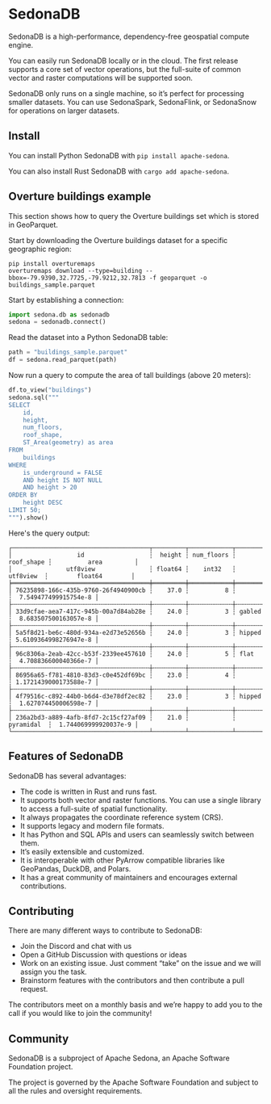 # SedonaDB

SedonaDB is a high-performance, dependency-free geospatial compute engine.

You can easily run SedonaDB locally or in the cloud.  The first release supports a core set of vector operations, but the full-suite of common vector and raster computations will be supported soon.

SedonaDB only runs on a single machine, so it’s perfect for processing smaller datasets.  You can use SedonaSpark, SedonaFlink, or SedonaSnow for operations on larger datasets.

## Install

You can install Python SedonaDB with `pip install apache-sedona`.

You can also install Rust SedonaDB with `cargo add apache-sedona`.

## Overture buildings example

This section shows how to query the Overture buildings set which is stored in GeoParquet.

Start by downloading the Overture buildings dataset for a specific geographic region:

```
pip install overturemaps
overturemaps download --type=building --bbox=-79.9390,32.7725,-79.9212,32.7813 -f geoparquet -o buildings_sample.parquet
```

Start by establishing a connection:

```python
import sedona.db as sedonadb
sedona = sedonadb.connect()
```

Read the dataset into a Python SedonaDB table:

```python
path = "buildings_sample.parquet"
df = sedona.read_parquet(path)
```

Now run a query to compute the area of tall buildings (above 20 meters):

```python
df.to_view("buildings")
sedona.sql("""
SELECT
    id,
    height,
    num_floors,
    roof_shape,
    ST_Area(geometry) as area
FROM
    buildings
WHERE
    is_underground = FALSE
    AND height IS NOT NULL
    AND height > 20
ORDER BY
    height DESC
LIMIT 50;
""").show()
```

Here's the query output:

```
┌──────────────────────────────────────┬─────────┬────────────┬────────────┬───────────────────────┐
│                  id                  ┆  height ┆ num_floors ┆ roof_shape ┆          area         │
│               utf8view               ┆ float64 ┆    int32   ┆  utf8view  ┆        float64        │
╞══════════════════════════════════════╪═════════╪════════════╪════════════╪═══════════════════════╡
│ 76235898-166c-435b-9760-26f4940900cb ┆    37.0 ┆          8 ┆            ┆  7.549477499915754e-8 │
├╌╌╌╌╌╌╌╌╌╌╌╌╌╌╌╌╌╌╌╌╌╌╌╌╌╌╌╌╌╌╌╌╌╌╌╌╌╌┼╌╌╌╌╌╌╌╌╌┼╌╌╌╌╌╌╌╌╌╌╌╌┼╌╌╌╌╌╌╌╌╌╌╌╌┼╌╌╌╌╌╌╌╌╌╌╌╌╌╌╌╌╌╌╌╌╌╌╌┤
│ 33d9cfae-aea7-417c-945b-00a7d84ab28e ┆    24.0 ┆          3 ┆ gabled     ┆  8.683507500163057e-8 │
├╌╌╌╌╌╌╌╌╌╌╌╌╌╌╌╌╌╌╌╌╌╌╌╌╌╌╌╌╌╌╌╌╌╌╌╌╌╌┼╌╌╌╌╌╌╌╌╌┼╌╌╌╌╌╌╌╌╌╌╌╌┼╌╌╌╌╌╌╌╌╌╌╌╌┼╌╌╌╌╌╌╌╌╌╌╌╌╌╌╌╌╌╌╌╌╌╌╌┤
│ 5a5f8d21-be6c-480d-934a-e2d73e52656b ┆    24.0 ┆          3 ┆ hipped     ┆ 5.6109364998276947e-8 │
├╌╌╌╌╌╌╌╌╌╌╌╌╌╌╌╌╌╌╌╌╌╌╌╌╌╌╌╌╌╌╌╌╌╌╌╌╌╌┼╌╌╌╌╌╌╌╌╌┼╌╌╌╌╌╌╌╌╌╌╌╌┼╌╌╌╌╌╌╌╌╌╌╌╌┼╌╌╌╌╌╌╌╌╌╌╌╌╌╌╌╌╌╌╌╌╌╌╌┤
│ 96c8306a-2eab-42cc-b53f-2339ee457610 ┆    24.0 ┆          5 ┆ flat       ┆  4.708836600040366e-7 │
├╌╌╌╌╌╌╌╌╌╌╌╌╌╌╌╌╌╌╌╌╌╌╌╌╌╌╌╌╌╌╌╌╌╌╌╌╌╌┼╌╌╌╌╌╌╌╌╌┼╌╌╌╌╌╌╌╌╌╌╌╌┼╌╌╌╌╌╌╌╌╌╌╌╌┼╌╌╌╌╌╌╌╌╌╌╌╌╌╌╌╌╌╌╌╌╌╌╌┤
│ 86956a65-f781-4810-83d3-c0e452df69bc ┆    23.0 ┆          4 ┆            ┆ 1.1721439000173588e-7 │
├╌╌╌╌╌╌╌╌╌╌╌╌╌╌╌╌╌╌╌╌╌╌╌╌╌╌╌╌╌╌╌╌╌╌╌╌╌╌┼╌╌╌╌╌╌╌╌╌┼╌╌╌╌╌╌╌╌╌╌╌╌┼╌╌╌╌╌╌╌╌╌╌╌╌┼╌╌╌╌╌╌╌╌╌╌╌╌╌╌╌╌╌╌╌╌╌╌╌┤
│ 4f79516c-c892-44b0-b6d4-d3e78df2ec82 ┆    23.0 ┆          3 ┆ hipped     ┆  1.627074450006598e-7 │
├╌╌╌╌╌╌╌╌╌╌╌╌╌╌╌╌╌╌╌╌╌╌╌╌╌╌╌╌╌╌╌╌╌╌╌╌╌╌┼╌╌╌╌╌╌╌╌╌┼╌╌╌╌╌╌╌╌╌╌╌╌┼╌╌╌╌╌╌╌╌╌╌╌╌┼╌╌╌╌╌╌╌╌╌╌╌╌╌╌╌╌╌╌╌╌╌╌╌┤
│ 236a2bd3-a889-4afb-8fd7-2c15cf27af09 ┆    21.0 ┆            ┆ pyramidal  ┆  1.744069999920037e-9 │
└──────────────────────────────────────┴─────────┴────────────┴────────────┴───────────────────────┘
```

## Features of SedonaDB

SedonaDB has several advantages:

* The code is written in Rust and runs fast.
* It supports both vector and raster functions.  You can use a single library to access a full-suite of spatial functionality.
* It always propagates the coordinate reference system (CRS).
* It supports legacy and modern file formats.
* It has Python and SQL APIs and users can seamlessly switch between them.
* It’s easily extensible and customized.
* It is interoperable with other PyArrow compatible libraries like GeoPandas, DuckDB, and Polars.
* It has a great community of maintainers and encourages external contributions.

## Contributing

There are many different ways to contribute to SedonaDB:

* Join the Discord and chat with us
* Open a GitHub Discussion with questions or ideas
* Work on an existing issue.  Just comment “take” on the issue and we will assign you the task.
* Brainstorm features with the contributors and then contribute a pull request.

The contributors meet on a monthly basis and we’re happy to add you to the call if you would like to join the community!

## Community

SedonaDB is a subproject of Apache Sedona, an Apache Software Foundation project.

The project is governed by the Apache Software Foundation and subject to all the rules and oversight requirements.
